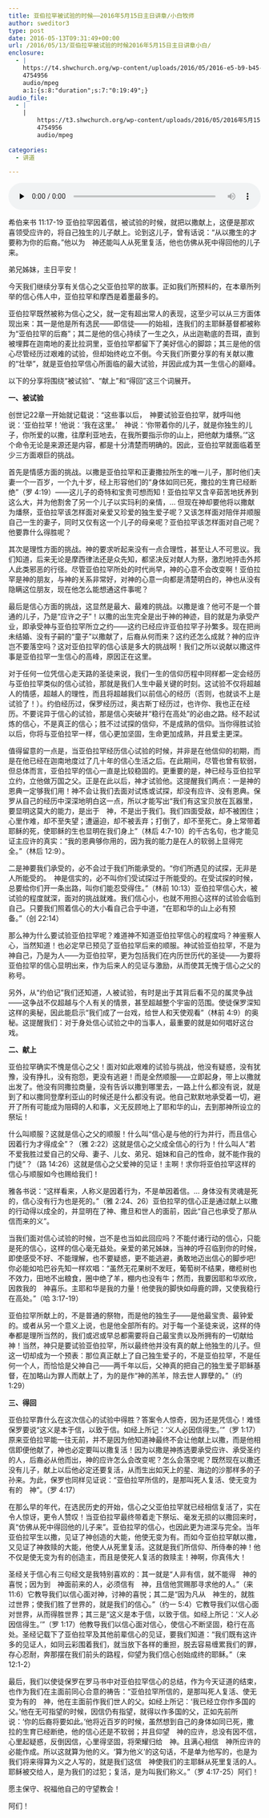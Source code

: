 ```yaml
---
title: 亚伯拉罕被试验的时候——2016年5月15日主日讲章/小白牧师
author: sweditor3
type: post
date: 2016-05-13T09:31:49+00:00
url: /2016/05/13/亚伯拉罕被试验的时候2016年5月15日主日讲章小白/
enclosure:
  - |
    https://t4.shwchurch.org/wp-content/uploads/2016/05/2016-e5-b9-b45-e6-9c-8815-e6-97-a5-e8-ae-b2-e9-81-93-e5-bd-95-e9-9f-b3.mp3
    4754956
    audio/mpeg
    a:1:{s:8:"duration";s:7:"0:19:49";}
audio_file:
  - |
    |
        https://t3.shwchurch.org/wp-content/uploads/2016/05/2016年5月15日讲道录音.mp3
        4754956
        audio/mpeg
        
categories:
  - 讲道

---
```

<audio class="wp-audio-shortcode" id="audio-13842-558" preload="none" style="width: 100%;" controls="controls"><source type="audio/mpeg" src="http://t5.shwchurch.org/wp-content/uploads/2016/05/2016-e5-b9-b45-e6-9c-8815-e6-97-a5-e8-ae-b2-e9-81-93-e5-bd-95-e9-9f-b3.mp3?_=558" /><http://t5.shwchurch.org/wp-content/uploads/2016/05/2016-e5-b9-b45-e6-9c-8815-e6-97-a5-e8-ae-b2-e9-81-93-e5-bd-95-e9-9f-b3.mp3></audio> 

希伯来书 11:17-19 亚伯拉罕因着信，被试验的时候，就把以撒献上，这便是那欢喜领受应许的，将自己独生的儿子献上。论到这儿子，曾有话说：“从以撒生的才要称为你的后裔。”他以为　神还能叫人从死里复活，他也仿佛从死中得回他的儿子来。

弟兄姊妹，主日平安！

今天我们继续分享有关信心之父亚伯拉罕的故事。正如我们所预料的，在本章所列举的信心伟人中，亚伯拉罕和摩西是着墨最多的。

亚伯拉罕既然被称为信心之父，就一定有超出常人的表现，这至少可以从三方面体现出来：其一是他是所有选民——即信徒——的始祖，连我们的主耶稣基督都被称为“亚伯拉罕的后裔”；其二是他的信心持续了一生之久，从出迦勒底的吾珥，直到被埋葬在迦南地的麦比拉洞里，亚伯拉罕都留下了美好信心的脚踪；其三是他的信心尽管经历过艰难的试验，但却始终屹立不倒。今天我们所要分享的有关献以撒的“壮举”，就是亚伯拉罕信心所面临的最大试验，并因此成为其一生信心的巅峰。

以下的分享将围绕“被试验”、“献上”和“得回”这三个词展开。

**一、被试验**

创世记22章一开始就记载说：“这些事以后，　神要试验亚伯拉罕，就呼叫他说：‘亚伯拉罕！’他说：‘我在这里。’　神说：‘你带着你的儿子，就是你独生的儿子，你所爱的以撒，往摩利亚地去，在我所要指示你的山上，把他献为燔祭。’”这个命令无论是来源还是内容，都是十分清楚而明确的。因此，亚伯拉罕就面临着至少三方面艰巨的挑战。

首先是情感方面的挑战。以撒是亚伯拉罕和正妻撒拉所生的唯一儿子，那时他们夫妻一个一百岁，一个九十岁，经上形容他们的“身体如同已死，撒拉的生育已经断绝”（罗 4:19）——这儿子的奇特和宝贵可想而知！亚伯拉罕又含辛茹苦地抚养到这么大，并为他割舍了另一个儿子以实玛利的亲情，… 但现在神却要他将以撒献为燔祭，亚伯拉罕该怎样面对亲爱又珍爱的独生爱子呢？又该怎样面对陪伴并顺服自己一生的妻子，同时又仅有这一个儿子的母亲呢？亚伯拉罕该怎样面对自己呢？他要靠什么得胜呢？

其次是理性方面的挑战。神的要求听起来没有一点合理性，甚至让人不可思议。我们知道，后来无论是摩西律法还是众先知，都坚决反对献人为祭，激烈地抨击外邦人此类邪恶的行径。尽管亚伯拉罕所处的时代尚早，神的心意不会改变啊！亚伯拉罕是神的朋友，与神的关系非常好，对神的心意一向都是清楚明白的，神也从没有隐瞒这位朋友，现在他怎么能想通这件事呢？

最后是信心方面的挑战，这显然是最大、最难的挑战。以撒是谁？他可不是一个普通的儿子，乃是“应许之子”！以撒的出生完全是出于神的神迹，目的就是为承受产业，即承受神与亚伯拉罕所立之约——这约已经应许亚伯拉罕子孙繁多。现在把尚未结婚、没有子嗣的“童子”以撒献了，后裔从何而来？这约还怎么成就？神的应许岂不要落空吗？这对亚伯拉罕的信心该是多大的挑战啊！我们之所以说献以撒这件事是亚伯拉罕一生信心的高峰，原因正在这里。

对于任何一位凭信心走天路的圣徒来说，我们一生的信仰历程中同样都一定会经历与亚伯拉罕类似的信心试验，那就是我们人生中最关键的时刻。这试验不仅将超越人的情感，超越人的理性，而且将超越我们以前信心的经历（否则，也就谈不上是试验了！）。约伯经历过，保罗经历过，奥古斯丁经历过，也许你、我也正在经历。不要诧异于信心的试验，那是信心突破并“稳行在高处”的必由之路。经不起试炼的信心，不是真正的信心；胜不过试探的信仰，不是成熟的信仰。当你得胜试验以后，你将与亚伯拉罕一样，信心更加坚固，生命更加成熟，并且爱主更深。

值得留意的一点是，当亚伯拉罕经历信心试验的时候，并非是在他信仰的初期，而是在他已经在迦南地度过了几十年的信心生活之后。在此期间，尽管也曾有软弱，但总体而言，亚伯拉罕的信心一直是比较稳固的。更重要的是，神已经与亚伯拉罕立约，立他做万国之父。正是在此以后，神才试验他。这提醒我们两点：一是神的恩典一定够我们用！神不会让我们去面对试炼或试探，却没有应许、没有恩典。保罗从自己的经历中深深地明白这一点，所以才能写出“我们有这宝贝放在瓦器里，要显明这莫大的能力，是出于　神，不是出于我们。我们四面受敌，却不被困住；心里作难，却不至失望；遭逼迫，却不被丢弃；打倒了，却不至死亡。身上常带着耶稣的死，使耶稣的生也显明在我们身上”（林后 4:7-10）的千古名句，也才能见证主应许的真实：“我的恩典够你用的，因为我的能力是在人的软弱上显得完全。”（林后 12:9）。

二是神要我们承受的，必不会过于我们所能承受的。“你们所遇见的试探，无非是人所能受的。　神是信实的，必不叫你们受试探过于所能受的。在受试探的时候，总要给你们开一条出路，叫你们能忍受得住。”（林前 10:13）亚伯拉罕信心大，被试验的程度就深，面对的挑战就难。我们信心小，也就不用担心这样的试验会临到自己。只要我们照着信心的大小看自己合乎中道，“在耶和华的山上必有预备。”（创 22:14）

那么神为什么要试验亚伯拉罕呢？难道神不知道亚伯拉罕信心的程度吗？神鉴察人心，当然知道！也必定早已预见了亚伯拉罕后来的顺服。神试验亚伯拉罕，不是为神自己，乃是为人——为亚伯拉罕，更为包括我们在内历世历代的圣徒——为要将亚伯拉罕的信心显明出来，作为后来人的见证与激励，从而使其无愧于信心之父的称号。

另外，从“约伯记”我们还知道，人被试验，有时是出于其背后看不见的属灵争战——这争战不仅超越与个人有关的情景，甚至超越整个宇宙的范围。使徒保罗深知这样的奥秘，因此能启示“我们成了一台戏，给世人和天使观看”（林前 4:9）的奥秘。这提醒我们：对于身处信心试验之中的当事人，最重要的就是如何唱好这台戏。

**二、献上**

亚伯拉罕确实不愧是信心之父！面对如此艰难的试验与挑战，他没有疑惑，没有犹豫，没有挣扎，没有抱怨，更没有逃避！而是全然顺服——立即起身，带上以撒就出发了。他没有同撒拉商量，没有告诉以撒到哪里去，一路上什么都没有说，就是到了和以撒同登摩利亚山的时候还是什么都没有说。他自己默默地承受着一切，避开了所有可能成为阻碍的人和事，义无反顾地上了耶和华的山，去到那神所设立的祭坛！

什么叫顺服？这就是信心之父的顺服！什么叫“信心是与他的行为并行，而且信心因着行为才得成全”？（雅 2:22）这就是信心之父成全信心的行为！什么叫人“若不爱我胜过爱自己的父母、妻子、儿女、弟兄、姐妹和自己的性命，就不能作我的门徒”？（路 14:26）这就是信心之父爱神的见证！主啊！求你将亚伯拉罕这样的信心与顺服如今也赐给我们！

雅各书说：“这样看来，人称义是因着行为，不是单因着信。… 身体没有灵魂是死的，信心没有行为也是死的。”（雅 2:24、26）亚伯拉罕的信心正是通过献上以撒的行动得以成全的，并显明在了神、撒旦和世人的面前，因此“自己也承受了那从信而来的义”。

当我们面对信心试验的时候，岂不是也当如此回应吗？不能付诸行动的信心，只能是死的信心，这样的信心毫无益处。亲爱的弟兄姊妹，当神的呼召临到你的时候，即使感受不好、不能理解，也不要疑惑，更不能逃避，勇敢地迈出信心的脚步吧!你必能如哈巴谷先知一样欢唱：“虽然无花果树不发旺，葡萄树不结果，橄榄树也不效力，田地不出粮食，圈中绝了羊，棚内也没有牛；然而，我要因耶和华欢欣，因救我的　神喜乐。主耶和华是我的力量！他使我的脚快如母鹿的蹄，又使我稳行在高处。”（哈 3:17-19）

亚伯拉罕所献上的，不是普通的祭物，而是他的独生子——是他最宝贵、最钟爱的。或者从另一个意义上说，也是他全部所有的。对于每一个圣徒来说，这样的侍奉都是理所当然的，我们或迟或早总都需要将自己最宝贵以及所拥有的一切献给神！当然，神只是要试验亚伯拉罕，所以最终他并没有真的献上他独生的儿子。但这一切却成为一个预表：那位真正献上了自己独生爱子的，不是亚伯拉罕，不是任何一个人，而恰恰是父神自己——两千年以后，父神真的把自己的独生爱子耶稣基督，在加略山为罪人而献上了，为的是作“神的羔羊，除去世人罪孽的。”（约 1:29）

**三、得回**

亚伯拉罕靠什么在这次信心的试验中得胜？答案令人惊奇，因为还是凭信心！难怪保罗要说“这义是本于信，以致于信。如经上所记：‘义人必因信得生。’”（罗 1:17）原来亚伯拉罕能一往无前，并不是因为他知道神最终不会让他献上以撒，而是他相信即便他献了，神也必定要叫以撒复活！因为以撒是神拣选要承受应许、承受圣约的人，后裔必从他而出，神的应许怎么会改变呢？怎么会落空呢？既然现在以撒还没有儿子，献上以后他必定还要复活，从而生出如天上的星、海边的沙那样多的子孙来。为此，保罗也同样见证说：“亚伯拉罕所信的，是那叫死人复活、使无变为有的　神”。（罗 4:17）

在那么早的年代，在选民历史的开始，信心之父亚伯拉罕就已经相信复活了，实在令人惊讶，更令人赞叹！当亚伯拉罕最终带着走下祭坛、毫发无损的以撒回来时，真“仿佛从死中得回他的儿子来”。亚伯拉罕的信心，也因此更为进深与完全。当年亚伯拉罕生以撒，见证了神创造的大能，他使无变为有。而如今亚伯拉罕献以撒，又见证了神救赎的大能，他使人从死里复活。这就是我们所信仰、所侍奉的神！他不仅是使无变为有的创造主，而且是使死人复活的救赎主！神啊，你真伟大！

圣经关于信心有三句经文是我特别喜欢的：其一就是“人非有信，就不能得　神的喜悦；因为到　神面前来的人，必须信有　神，且信他赏赐那寻求他的人。”（来 11:6）它教导我们以信心面对神，讨神的喜悦；其二是“因为凡从　神生的，就胜过世界；使我们胜了世界的，就是我们的信心。”（约一 5:4）它教导我们以信心面对世界，从而得胜世界；其三是“这义是本于信，以致于信。如经上所记：‘义人必因信得生。’”（罗 1:17）他教导我们以信心面对信心，使信心不断坚固，稳行在高处。圣经记载下了亚伯拉罕及其他前辈信心的见证，要我们知道：“我们既有这许多的见证人，如同云彩围着我们，就当放下各样的重担，脱去容易缠累我们的罪，存心忍耐，奔那摆在我们前头的路程，仰望为我们信心创始成终的耶稣。”（来 12:1-2）

最后，我们以使徒保罗在罗马书中对亚伯拉罕信心的总结，作为今天证道的结束，也作为我们在主面前同心合意的祷告：“亚伯拉罕所信的，是那叫死人复活、使无变为有的　神，他在主面前作我们世人的父。如经上所记：‘我已经立你作多国的父。’他在无可指望的时候，因信仍有指望，就得以作多国的父，正如先前所说：‘你的后裔将要如此。’他将近百岁的时候，虽然想到自己的身体如同已死，撒拉的生育已经断绝，他的信心还是不软弱；并且仰望　神的应许，总没有因不信，心里起疑惑，反倒因信，心里得坚固，将荣耀归给　神。且满心相信　神所应许的必能作成。所以这就算为他的义。‘算为他义’的这句话，不是单为他写的，也是为我们将来得算为义之人写的，就是我们这信　神使我们的主耶稣从死里复活的人。耶稣被交给人，是为我们的过犯；复活，是为叫我们称义。”（罗 4:17-25）阿们！

愿主保守、祝福他自己的守望教会！

阿们！